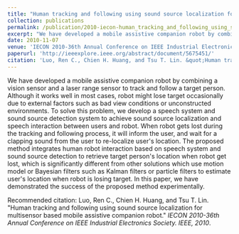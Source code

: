 ```yaml
---
title: "Human tracking and following using sound source localization for multisensor based mobile assistive companion robot"
collection: publications
permalink: /publication/2010-iecon-human_tracking_and_following_using_sound_source_localization_for_multisensor_based_mobile_assistive_companion_robot
excerpt: "We have developed a mobile assistive companion robot by combining a vision sensor and a laser range sensor to track and follow a target person. Although it works well in most cases, robot might lose target occasionally due to external factors such as bad view conditions or unconstructed environments. To solve this problem, we develop a speech system and sound source detection system to achieve sound source localization and speech interaction between users and robot. When robot gets lost during the tracking and following process, it will inform the user, and wait for a clapping sound from the user to re-localize user's location. The proposed method integrates human robot interaction based on speech system and sound source detection to retrieve target person's location when robot get lost, which is significantly different from other solutions which use motion model or Bayesian filters such as Kalman filters or particle filters to estimate user's location when robot is losing target. In this paper, we have demonstrated the success of the proposed method experimentally."
date: 2010-11-07
venue: 'IECON 2010-36th Annual Conference on IEEE Industrial Electronics Society. IEEE, 2010'
paperurl: 'http://ieeexplore.ieee.org/abstract/document/5675451/'
citation: 'Luo, Ren C., Chien H. Huang, and Tsu T. Lin. &quot;Human tracking and following using sound source localization for multisensor based mobile assistive companion robot.&quot; <i>IECON 2010-36th Annual Conference on IEEE Industrial Electronics Society. IEEE, 2010</i>.'
---
```

We have developed a mobile assistive companion robot by combining a vision sensor and a laser range sensor to track and follow a target person. Although it works well in most cases, robot might lose target occasionally due to external factors such as bad view conditions or unconstructed environments. To solve this problem, we develop a speech system and sound source detection system to achieve sound source localization and speech interaction between users and robot. When robot gets lost during the tracking and following process, it will inform the user, and wait for a clapping sound from the user to re-localize user's location. The proposed method integrates human robot interaction based on speech system and sound source detection to retrieve target person's location when robot get lost, which is significantly different from other solutions which use motion model or Bayesian filters such as Kalman filters or particle filters to estimate user's location when robot is losing target. In this paper, we have demonstrated the success of the proposed method experimentally.

Recommended citation: Luo, Ren C., Chien H. Huang, and Tsu T. Lin. "Human tracking and following using sound source localization for multisensor based mobile assistive companion robot." <i>IECON 2010-36th Annual Conference on IEEE Industrial Electronics Society. IEEE, 2010</i>.
